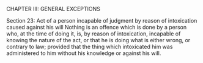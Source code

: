 CHAPTER III: GENERAL EXCEPTIONS

Section 23: Act of a person incapable of judgment by reason of intoxication caused against his will
Nothing is an offence which is done by a person who, at the time of doing it, is, by reason of intoxication, incapable of knowing the nature of the act, or that he is doing what is either wrong, or contrary to law; provided that the thing which intoxicated him was administered to him without his knowledge or against his will.

